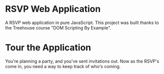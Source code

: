 # RSVP Web Application
A RSVP web application in pure JavaScript. This project was built thanks to the Treehouse course "DOM Scripting By Example".

# Tour the Application
You're planning a party, and you've sent invitations out. Now as the RSVP's come in, you need a way to keep track of who's coming.
